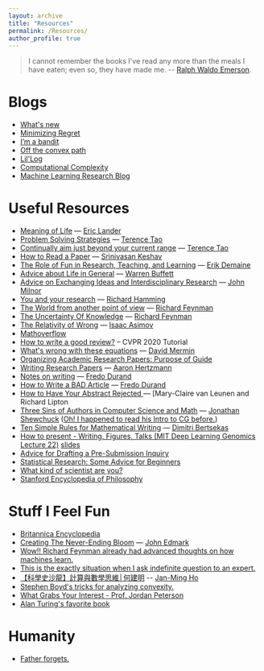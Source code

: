 ```yaml
---
layout: archive
title: "Resources"
permalink: /Resources/
author_profile: true
---
```


> I cannot remember the books I've read any more than the meals I have eaten; even so, they have made me. -- [Ralph Waldo Emerson](https://en.wikipedia.org/wiki/Ralph_Waldo_Emerson).


Blogs
======
* [What's new](https://terrytao.wordpress.com/)
* [Minimizing Regret](https://minimizingregret.wordpress.com/)
* [I’m a bandit](https://blogs.princeton.edu/imabandit/)
* [Off the convex path](https://www.offconvex.org/)
* [Lil'Log](https://lilianweng.github.io/lil-log/)
* [Computational Complexity](https://blog.computationalcomplexity.org/)
* [Machine Learning Research Blog](https://francisbach.com/)

Useful Resources
======
* [Meaning of Life](https://www.youtube.com/watch?v=ajlDioK-H6U&feature=emb_title) — [Eric Lander](https://www.broadinstitute.org/bios/eric-s-lander) 
* [Problem Solving Strategies](https://terrytao.wordpress.com/2010/10/21/245a-problem-solving-strategies/) — [Terence Tao](https://en.wikipedia.org/wiki/Terence_Tao)
* [Continually aim just beyond your current range](https://terrytao.wordpress.com/career-advice/continually-aim-just-beyond-your-current-range/) — [Terence Tao](https://en.wikipedia.org/wiki/Terence_Tao)
* [How to Read a Paper](http://blizzard.cs.uwaterloo.ca/keshav/home/Papers/data/07/paper-reading.pdf) — [Srinivasan Keshav](http://blizzard.cs.uwaterloo.ca/keshav/wiki/index.php/Main_Page)
* [The Role of Fun in Research, Teaching, and Learning](https://www.youtube.com/watch?v=Lm8WHM0glHE) — [Erik Demaine](http://erikdemaine.org/)
* [Advice about Life in General](https://www.youtube.com/watch?v=Tr6MMsoWAog&t=24s) — [Warren Buffett](https://en.wikipedia.org/wiki/Warren_Buffett)
* [Advice on Exchanging Ideas and Interdisciplinary Research](https://www.youtube.com/watch?v=e8zR8Xnsbc8) — [John Milnor](http://www.math.stonybrook.edu/~jack/)
* [You and your research](http://www.math.ucsd.edu/~fan/teach/YouAndYourResearch.pdf) — [Richard Hamming](https://en.wikipedia.org/wiki/Richard_Hamming)
* [The World from another point of view](https://www.youtube.com/watch?v=GNhlNSLQAFE&t=1490s) — [Richard Feynman](https://en.wikipedia.org/wiki/Richard_Feynman)
* [The Uncertainty Of Knowledge](https://www.youtube.com/watch?v=QkhBcLk_8f0) — [Richard Feynman](https://en.wikipedia.org/wiki/Richard_Feynman)
* [The Relativity of Wrong](https://chem.tufts.edu/AnswersInScience/RelativityofWrong.htm) —  [Isaac Asimov](https://en.wikipedia.org/wiki/Isaac_Asimov)
* [Mathoverflow](https://mathoverflow.net/)
* [How to write a good review?](https://sites.google.com/view/making-reviews-great-again/) – CVPR 2020 Tutorial
* [What's wrong with these equations](http://www.ai.mit.edu/courses/6.899/papers/mermin.pdf) — [David Mermin](http://www.lassp.cornell.edu/mermin/)
* [Organizing Academic Research Papers: Purpose of Guide](https://library.sacredheart.edu/c.php?g=29803)
* [Writing Research Papers](http://www.dgp.toronto.edu/~hertzman/advice/writing-technical-papers.pdf) —  [Aaron Hertzmann](https://www.dgp.toronto.edu/~hertzman/)
* [Notes on writing](https://people.csail.mit.edu/fredo/PUBLI/writing.pdf) —  [Fredo Durand](http://people.csail.mit.edu/fredo/)
* [How to Write a BAD Article](http://people.csail.mit.edu/fredo/FredoBadWriting.pdf?fbclid=IwAR39_4qcLsJFHDOd4DZ5NZcJ3In2hm4PEKTDZN9fTXQsc2YMq2W8vWuIHYA) —  [Fredo Durand](http://people.csail.mit.edu/fredo/)
* [How to Have Your Abstract Rejected
](https://www.sigplan.org/Resources/Advice/VanLeunen-Lipton/?fbclid=IwAR1mOy18ktr9bDhllO2E4q90BgNThUrP7DWyTmXc3wEs8xhu6mFhhzd-9-o) —  [Mary-Claire van Leunen and Richard Lipton
* [Three Sins of Authors in Computer Science and Math](http://www.cs.cmu.edu/~jrs/sins.html) — [Jonathan
Shewchuck](https://people.eecs.berkeley.edu/~jrs/) ([Oh! I happened to read his Intro to CG before.](https://www.cs.cmu.edu/~quake-papers/painless-conjugate-gradient.pdf))
* [Ten Simple Rules for Mathematical Writing](http://www.robots.ox.ac.uk/~phst/Style/Ten_Rules.pdf) — [Dimitri Bertsekas](http://web.mit.edu/dimitrib/www/home.html)
* [How to present - Writing, Figures, Talks (MIT Deep Learning Genomics Lecture 22)](https://www.youtube.com/watch?v=KzyvIBjBkuc) [slides](https://www.dropbox.com/s/5cbodq3icvs3dqt/L22_HowToPresent.pdf?dl=0)
* [Advice for Drafting a Pre-Submission Inquiry](https://www.proof-reading-service.com/en/blog/free-sample-letter-and-advice-for-drafting-a-pre-submission-inquiry/)
* [Statistical Research: Some Advice for Beginners](https://cpb-us-e1.wpmucdn.com/blogs.rice.edu/dist/9/7567/files/2011/06/Statistical-Research-Some-Advice-for-Beginners.pdf)
* [What kind of scientist are you?](https://www.natureindex.com/news-blog/what-kind-of-scientist-are-you)
* [Stanford Encyclopedia of Philosophy](https://plato.stanford.edu/info.html)

Stuff I Feel Fun
======
* [Britannica Encyclopedia](https://www.britannica.com/)
* [Creating The Never-Ending Bloom](https://www.youtube.com/watch?v=B5p2A5mazEs) — [John Edmark](http://www.johnedmark.com/)
* [Wow!! Richard Feynman already had advanced thoughts on how machines learn.](https://www.youtube.com/watch?v=ipRvjS7q1DI&t=879s)
* [This is the exactly situation when I ask indefinite question to an expert.](https://www.youtube.com/watch?v=36GT2zI8lVA&t=17s)
* [【科學史沙龍】計算與數學思維│何建明](https://www.youtube.com/watch?v=yRUz1fI7NL0) -- [Jan-Ming Ho](https://www.iis.sinica.edu.tw/pages/hoho/vita_en.html)
* [Stephen Boyd's tricks for analyzing convexity.](https://www.youtube.com/watch?v=ijD2KSXWDyo)
* [What Grabs Your Interest - Prof. Jordan Peterson](https://www.youtube.com/watch?v=YFEC85zDwL4)
* [Alan Turing's favorite book](https://www.youtube.com/watch?v=zlQSHQXdQn4)

Humanity
======
* [Father forgets.](https://getswitchedon.com/assets/fatherforgets.pdf)

